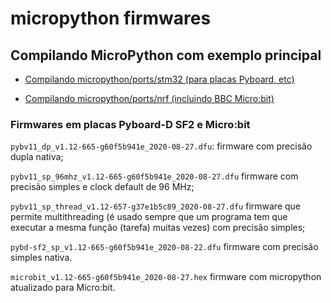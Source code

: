 # micropython firmwares

## Compilando MicroPython com exemplo principal

- [Compilando micropython/ports/stm32 (para placas Pyboard, etc)](https://gitlab.com/rcolistete/computacaofisica-privado/-/blob/master/Compilando_MicroPython/Compilando_MicroPython_STM32.md)

- [Compilando micropython/ports/nrf (incluindo BBC Micro:bit)](https://gitlab.com/rcolistete/computacaofisica-privado/-/blob/master/Compilando_MicroPython/Compilando_MicroPython_nRF.md)

### Firmwares em placas Pyboard-D SF2 e Micro:bit

```pybv11_dp_v1.12-665-g60f5b941e_2020-08-27.dfu```: firmware com precisão dupla nativa;

```pybv11_sp_96mhz_v1.12-665-g60f5b941e_2020-08-27.dfu``` firmware com precisão simples e clock default de 96 MHz;

```pybv11_sp_thread_v1.12-657-g37e1b5c89_2020-08-27.dfu``` firmware que permite multithreading (é usado sempre que um programa tem que executar a mesma função (tarefa) muitas vezes) com precisão simples;

```pybd-sf2_sp_v1.12-665-g60f5b941e_2020-08-22.dfu``` firmware com precisão simples nativa.

```microbit_v1.12-665-g60f5b941e_2020-08-27.hex```  firmware com micropython atualizado para Micro:bit.
